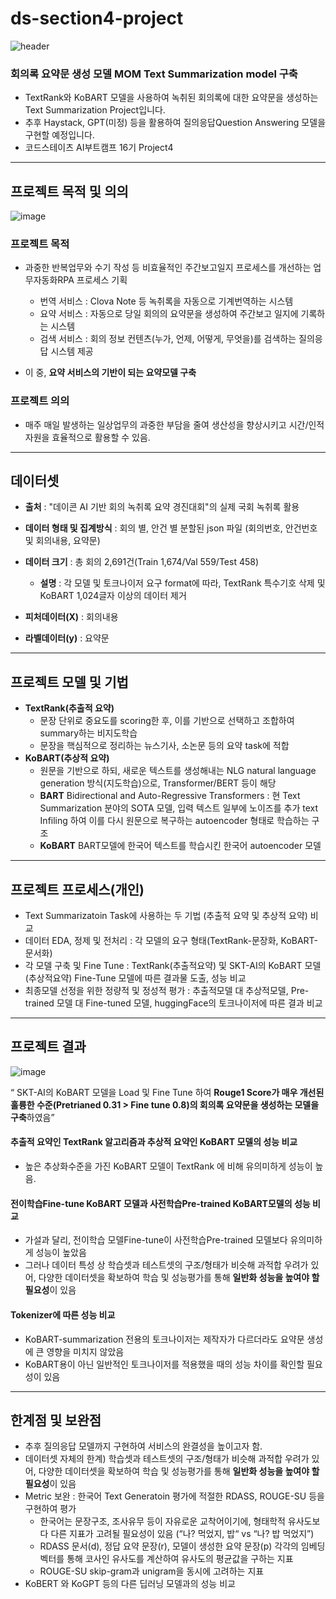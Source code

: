# ds-section4-project

![header](https://capsule-render.vercel.app/api?type=rect&color=BDA89E&height=200&section=header&text=MOM%20Text%20Summarization&fontSize=50&fontColor=4F290D&desc=%EC%A3%BC%EA%B0%84%EC%97%85%EB%AC%B4%EC%9D%BC%EC%A7%80%20%EB%B0%8F%20%ED%9A%8C%EC%9D%98%EB%A1%9D%20%EC%9A%94%EC%95%BD%EB%AC%B8%20%EC%83%9D%EC%84%B1%20%EB%AA%A8%EB%8D%B8%20%EA%B5%AC%EC%B6%95&descAlignY=72)


### 회의록 요약문 생성 모델 MOM Text Summarization model 구축
  - TextRank와 KoBART 모델을 사용하여 녹취된 회의록에 대한 요약문을 생성하는 Text Summarization Project입니다.
  - 추후 Haystack, GPT(미정) 등을 활용하여 질의응답Question Answering 모델을 구현할 예정입니다.
  - 코드스테이츠 AI부트캠프 16기 Project4


---

## 프로젝트 목적 및 의의

![image](https://user-images.githubusercontent.com/114756802/234033901-1cb26932-f4d3-41f6-abbd-2ec2b28487fe.png)

### 프로젝트 목적
- 과중한 반복업무와 수기 작성 등 비효율적인 주간보고일지 프로세스를 개선하는 업무자동화RPA 프로세스 기획
    - 번역 서비스 : Clova Note 등 녹취록을 자동으로 기계번역하는 시스템
    - 요약 서비스 :  자동으로 당일 회의의 요약문을 생성하여 주간보고 일지에 기록하는 시스템
    - 검색 서비스 : 회의 정보 컨텐츠(누가, 언제, 어떻게, 무엇을)를 검색하는 질의응답 시스템 제공

- 이 중, **요약 서비스의 기반이 되는 요약모델 구축**


### 프로젝트 의의
- 매주 매일 발생하는 일상업무의 과중한 부담을 줄여 생산성을 향상시키고 시간/인적자원을 효율적으로 활용할 수 있음.
  

---

## 데이터셋

- **출처** : "데이콘 AI 기반 회의 녹취록 요약 경진대회"의 실제 국회 녹취록 활용

- **데이터 형태 및 집계방식** : 회의 별, 안건 별 분할된 json 파일 (회의번호, 안건번호 및 회의내용, 요약문)

- **데이터 크기** : 총 회의 2,691건(Train 1,674/Val 559/Test 458)

    - **설명** : 각 모델 및 토크나이저 요구 format에 따라, TextRank 특수기호 삭제 및 KoBART 1,024글자 이상의 데이터 제거

- **피처데이터(X)** : 회의내용

- **라벨데이터(y)** : 요약문


---

## 프로젝트 모델 및 기법
- **TextRank(추출적 요약)**
    - 문장 단위로 중요도를 scoring한 후, 이를 기반으로 선택하고 조합하여 summary하는 비지도학습
    - 문장을 핵심적으로 정리하는 뉴스기사, 소논문 등의 요약 task에 적합
- **KoBART(추상적 요약)**
    - 원문을 기반으로 하되, 새로운 텍스트를 생성해내는 NLG natural language generation 방식(지도학습)으로, Transformer/BERT 등이 해당
   - **BART** Bidirectional and Auto-Regressive Transformers : 현 Text Summarization 분야의 SOTA 모델, 입력 텍스트 일부에 노이즈를 추가 text Infiling 하여 이를 다시 원문으로 복구하는 autoencoder 형태로 학습하는 구조
   - **KoBART** BART모델에 한국어 텍스트를 학습시킨 한국어 autoencoder 모델 

---

## 프로젝트 프로세스(개인)

- Text Summarizatoin Task에 사용하는 두 기법 (추출적 요약 및 추상적 요약) 비교
- 데이터 EDA, 정제 및 전처리 : 각 모델의 요구 형태(TextRank-문장화, KoBART-문서화)
- 각 모델 구축 및 Fine Tune : TextRank(추출적요약) 및 SKT-AI의 KoBART 모델(추상적요약) Fine-Tune 모델에 따른 결과물 도출, 성능 비교
- 최종모델 선정을 위한 정량적 및 정성적 평가 : 추출적모델 대 추상적모델, Pre-trained 모델 대 Fine-tuned 모델, huggingFace의 토크나이저에 따른 결과 비교

---

## 프로젝트 결과

![image](https://user-images.githubusercontent.com/114756802/234026996-b67e194e-f495-4890-9c23-177551802025.png)

“ SKT-AI의 KoBART 모델을 Load 및 Fine Tune 하여 **Rouge1 Score가 매우 개선된 훌륭한 수준(Pretrianed 0.31 > Fine tune 0.8)의 회의록 요약문을 생성하는 모델을 구축**하였음”

#### 추출적 요약인 TextRank 알고리즘과 추상적 요약인 KoBART 모델의 성능 비교
- 높은 추상화수준을 가진 KoBART 모델이 TextRank 에 비해 유의미하게 성능이 높음.
#### 전이학습Fine-tune KoBART 모델과 사전학습Pre-trained KoBART모델의 성능 비교
- 가설과 달리, 전이학습 모델Fine-tune이 사전학습Pre-trained 모델보다 유의미하게 성능이 높았음
- 그러나 데이터 특성 상 학습셋과 테스트셋의 구조/형태가 비슷해 과적합 우려가 있어, 다양한 데이터셋을 확보하여 학습 및 성능평가를 통해 **일반화 성능을 높여야 할 필요성**이 있음
#### Tokenizer에 따른 성능 비교
- KoBART-summarization 전용의 토크나이저는 제작자가 다르더라도 요약문 생성에 큰 영향을 미치지 않았음
- KoBART용이 아닌 일반적인 토크나이저를 적용했을 때의 성능 차이를 확인할 필요성이 있음



---

## 한계점 및 보완점
- 추후 질의응답 모델까지 구현하여 서비스의 완결성을 높이고자 함.
- 데이터셋 자체의 한계) 학습셋과 테스트셋의 구조/형태가 비슷해 과적합 우려가 있어, 다양한 데이터셋을 확보하여 학습 및 성능평가를 통해 **일반화 성능을 높여야 할 필요성**이 있음
- Metric 보완 : 한국어 Text Generatoin 평가에 적절한 RDASS, ROUGE-SU 등을 구현하여 평가
    - 한국어는 문장구조, 조사유무 등이 자유로운 교착어이기에, 형태학적 유사도보다 다른 지표가 고려될 필요성이 있음 (“나? 먹었지, 밥“ vs “나? 밥 먹었지”)
    - RDASS 문서(d), 정답 요약 문장(r), 모델이 생성한 요약 문장(p) 각각의 임베딩 벡터를 통해 코사인 유사도를 계산하여 유사도의 평균값을 구하는 지표
    - ROUGE-SU skip-gram과 unigram을 동시에 고려하는 지표
- KoBERT 와 KoGPT 등의 다른 딥러닝 모델과의 성능 비교

